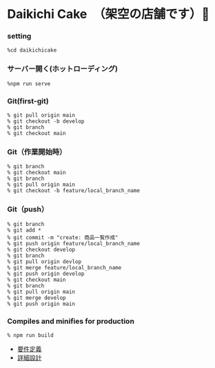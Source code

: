 # Daikichi Cake　（架空の店舗です）🎂

### setting

```
%cd daikichicake
```

### サーバー開く(ホットローディング)

```
%npm run serve
```
### Git(first-git)
```
% git pull origin main
% git checkout -b develop
% git branch
% git checkout main
```
### Git（作業開始時）
```
% git branch
% git checkout main
% git branch
% git pull origin main
% git checkout -b feature/local_branch_name
```
### Git（push）
```
% git branch
% git add *
% git commit -m "create: 商品一覧作成"
% git push origin feature/local_branch_name
% git checkout develop
% git branch
% git pull origin devlop
% git merge feature/local_branch_name
% git push origin develop
% git checkout main
% git branch
% git pull origin main
% git merge develop
% git push origin main
```

### Compiles and minifies for production

```
% npm run build
```

- [要件定義](https://docs.google.com/spreadsheets/d/1ua170RNHM4LrqY8_uTKbRVWinn9tzG4CkiqQwHx5fSU/edit#gid=0)
- [詳細設計](https://docs.google.com/spreadsheets/d/1ktu9-Ivw0WOn3Sbca9B0QOGduyDYXLLWt4bKDOAY4Jk/edit#gid=0)
